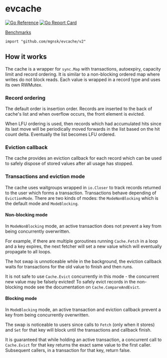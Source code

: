 # evcache

[![Go Reference](https://pkg.go.dev/badge/github.com/mgnsk/evcache/v2.svg)](https://pkg.go.dev/github.com/mgnsk/evcache/v2)
[![Go Report Card](https://goreportcard.com/badge/github.com/mgnsk/evcache)](https://goreportcard.com/report/github.com/mgnsk/evcache)

[Benchmarks](https://mgnsk.github.io/evcache/dev/bench)

`import "github.com/mgnsk/evcache/v2"`

## How it works

The cache is a wrapper for `sync.Map` with transactions, autoexpiry, capacity limit and record ordering.
It is similar to a non-blocking ordered map where writes do not block reads. Each value is wrapped
in a record type and uses its own RWMutex.

### Record ordering

The default order is insertion order. Records are inserted to the back of cache's list and
when overflow occurs, the front element is evicted.

When LFU ordering is used, then records which had accumulated hits since its last move
will be periodically moved forwards in the list based on the hit count delta.
Eventually the list becomes LFU ordered.

### Eviction callback

The cache provides an eviction callback for each record which can be used to safely
dispose of stored values after all usage has stopped.

### Transactions and eviction mode

The cache uses waitgroups wrapped in `io.Closer` to track records returned to the user which forms a transaction.
Transactions behave depending of `EvictionMode`. There are two kinds of modes: the `ModeNonBlocking` which is the default mode and `ModeBlocking`.

#### Non-blocking mode

In `ModeNonBlocking` mode, an active transaction does not prevent a key from being concurrently overwritten.

For example, if there are multiple goroutines running `Cache.Fetch` in a loop and a key expires, the next
fetcher will set a new value which will eventually propagate to all loops.

The hot swap is unnoticeable while in the background, the eviction callback waits for transactions
for the old value to finish and then runs.

It is not safe to use `Cache.Evict` concurrently in this mode - the concurrent new value may be falsely evicted!
To safely evict records in the non-blocking mode see the documentation on `Cache.CompareAndEvict`.

#### Blocking mode

In `ModeBlocking` mode, an active transaction and eviction callback prevent a key from being concurrently overwritten.

The swap is noticeable to users since calls to `Fetch` (only when it stores) and `Set` for that key will block until the transactions
and callback finish.

It is guaranteed that while holding an active transaction, a concurrent call to `Cache.Evict` for that key returns the exact
same value to the first caller. Subsequent callers, in a transaction for that key, return false.
